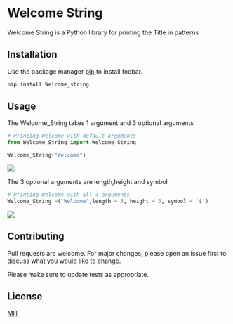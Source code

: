 # Welcome String

Welcome String is a Python library for printing the Title in patterns

## Installation

Use the package manager [pip](https://pip.pypa.io/en/stable/) to install foobar.

```bash
pip install Welcome_string
```

## Usage

The Welcome_String takes 1 argument and 3 optional arguments
```python
# Printing Welcome with default arguments
from Welcome_String import Welcome_String

Welcome_String("Welcome")
```
![](https://github.com/TONYSTARK-EDITH/Welcome_String/tree/master/img/a.jpg?raw=true)


The 3 optional arguments are length,height and symbol
```python
# Printing Welcome with all 4 arguments
Welcome_String =("Welcome",length = 5, height = 5, symbol = '$')
```
![](https://github.com/TONYSTARK-EDITH/Welcome_String/tree/master/img/s.jpg?raw=true)
## Contributing
Pull requests are welcome. For major changes, please open an issue first to discuss what you would like to change.

Please make sure to update tests as appropriate.

## License
[MIT](https://github.com/TONYSTARK-EDITH/Welcome_String/blob/master/LICENSE)